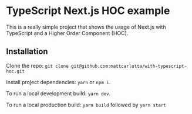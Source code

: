 # TypeScript Next.js HOC example

This is a really simple project that shows the usage of Next.js with TypeScript and a Higher Order Component (HOC).

## Installation

Clone the repo: `git clone git@github.com:mattcarlotta/with-typescript-hoc.git`

Install project dependencies: `yarn` or `npm i`.

To run a local development build: `yarn dev`.

To run a local production build: `yarn build` followed by `yarn start`
